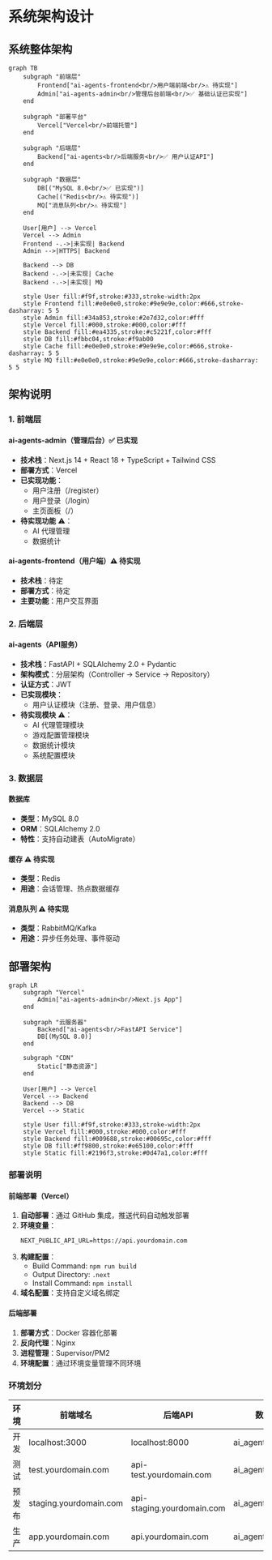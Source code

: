 # 系统架构设计

## 系统整体架构

```mermaid
graph TB
    subgraph "前端层"
        Frontend["ai-agents-frontend<br/>用户端前端<br/>⚠️ 待实现"]
        Admin["ai-agents-admin<br/>管理后台前端<br/>✅ 基础认证已实现"]
    end
    
    subgraph "部署平台"
        Vercel["Vercel<br/>前端托管"]
    end
    
    subgraph "后端层"
        Backend["ai-agents<br/>后端服务<br/>✅ 用户认证API"]
    end
    
    subgraph "数据层"
        DB[("MySQL 8.0<br/>✅ 已实现")]
        Cache[("Redis<br/>⚠️ 待实现")]
        MQ["消息队列<br/>⚠️ 待实现"]
    end
    
    User[用户] --> Vercel
    Vercel --> Admin
    Frontend -.->|未实现| Backend
    Admin -->|HTTPS| Backend
    
    Backend --> DB
    Backend -.->|未实现| Cache
    Backend -.->|未实现| MQ
    
    style User fill:#f9f,stroke:#333,stroke-width:2px
    style Frontend fill:#e0e0e0,stroke:#9e9e9e,color:#666,stroke-dasharray: 5 5
    style Admin fill:#34a853,stroke:#2e7d32,color:#fff
    style Vercel fill:#000,stroke:#000,color:#fff
    style Backend fill:#ea4335,stroke:#c5221f,color:#fff
    style DB fill:#fbbc04,stroke:#f9ab00
    style Cache fill:#e0e0e0,stroke:#9e9e9e,color:#666,stroke-dasharray: 5 5
    style MQ fill:#e0e0e0,stroke:#9e9e9e,color:#666,stroke-dasharray: 5 5
```

## 架构说明

### 1. 前端层

#### ai-agents-admin（管理后台）✅ 已实现
- **技术栈**：Next.js 14 + React 18 + TypeScript + Tailwind CSS
- **部署方式**：Vercel
- **已实现功能**：
  - 用户注册（/register）
  - 用户登录（/login）
  - 主页面板（/）
- **待实现功能** ⚠️：
  - AI 代理管理
  - 数据统计

#### ai-agents-frontend（用户端）⚠️ 待实现
- **技术栈**：待定
- **部署方式**：待定
- **主要功能**：用户交互界面

### 2. 后端层

#### ai-agents（API服务）
- **技术栈**：FastAPI + SQLAlchemy 2.0 + Pydantic
- **架构模式**：分层架构（Controller → Service → Repository）
- **认证方式**：JWT
- **已实现模块**：
  - 用户认证模块（注册、登录、用户信息）
- **待实现模块** ⚠️：
  - AI 代理管理模块
  - 游戏配置管理模块
  - 数据统计模块
  - 系统配置模块

### 3. 数据层

#### 数据库
- **类型**：MySQL 8.0
- **ORM**：SQLAlchemy 2.0
- **特性**：支持自动建表（AutoMigrate）

#### 缓存 ⚠️ 待实现
- **类型**：Redis
- **用途**：会话管理、热点数据缓存

#### 消息队列 ⚠️ 待实现
- **类型**：RabbitMQ/Kafka
- **用途**：异步任务处理、事件驱动

## 部署架构

```mermaid
graph LR
    subgraph "Vercel"
        Admin["ai-agents-admin<br/>Next.js App"]
    end
    
    subgraph "云服务器"
        Backend["ai-agents<br/>FastAPI Service"]
        DB[(MySQL 8.0)]
    end
    
    subgraph "CDN"
        Static["静态资源"]
    end
    
    User[用户] --> Vercel
    Vercel --> Backend
    Backend --> DB
    Vercel --> Static
    
    style User fill:#f9f,stroke:#333,stroke-width:2px
    style Vercel fill:#000,stroke:#000,color:#fff
    style Backend fill:#009688,stroke:#00695c,color:#fff
    style DB fill:#ff9800,stroke:#e65100,color:#fff
    style Static fill:#2196f3,stroke:#0d47a1,color:#fff
```

### 部署说明

#### 前端部署（Vercel）
1. **自动部署**：通过 GitHub 集成，推送代码自动触发部署
2. **环境变量**：
   ```
   NEXT_PUBLIC_API_URL=https://api.yourdomain.com
   ```
3. **构建配置**：
   - Build Command: `npm run build`
   - Output Directory: `.next`
   - Install Command: `npm install`
4. **域名配置**：支持自定义域名绑定

#### 后端部署
1. **部署方式**：Docker 容器化部署
2. **反向代理**：Nginx
3. **进程管理**：Supervisor/PM2
4. **环境配置**：通过环境变量管理不同环境

### 环境划分

| 环境 | 前端域名 | 后端API | 数据库 |
|------|---------|---------|--------|
| 开发 | localhost:3000 | localhost:8000 | ai_agents_dev |
| 测试 | test.yourdomain.com | api-test.yourdomain.com | ai_agents_test |
| 预发布 | staging.yourdomain.com | api-staging.yourdomain.com | ai_agents_staging |
| 生产 | app.yourdomain.com | api.yourdomain.com | ai_agents |